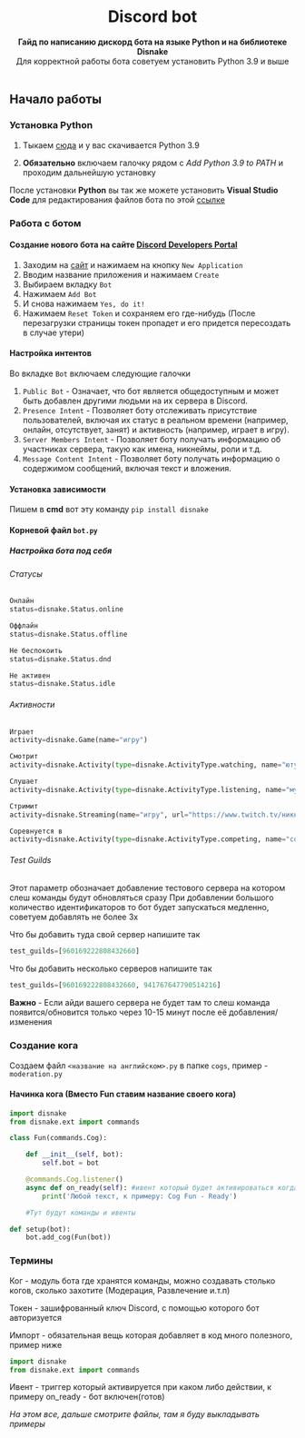 <div align="center">
 <h1 align="center">  Discord bot </h1>
 <strong>Гайд по написанию дискорд бота на языке Python и на библиотеке Disnake</strong><br />Для корректной работы бота советуем установить Python 3.9 и выше<br /><br/>
 </div>
 
## Начало работы
### Установка Python
1. Тыкаем [сюда](https://www.python.org/ftp/python/3.9.0/python-3.9.0-amd64.exe) и у вас скачивается Python 3.9

2. **Обязательно** включаем галочку рядом с *Add Python 3.9 to PATH* и проходим дальнейшую установку

После установки **Python** вы так же можете установить **Visual Studio Code** для редактирования файлов бота по этой [ссылке](https://code.visualstudio.com/Download)

### Работа с ботом
#### Создание нового бота на сайте [Discord Developers Portal](https://discord.com/developers/applications)

1. Заходим на [сайт](https://discord.com/developers/applications) и нажимаем на кнопку `New Application`
2. Вводим название приложения и нажимаем `Create`
3. Выбираем вкладку `Bot`
4. Нажимаем `Add Bot`
5. И снова нажимаем `Yes, do it!`
6. Нажимаем `Reset Token` и сохраняем его где-нибудь (После перезагрузки страницы токен пропадет и его придется пересоздать в случае утери)

#### Настройка интентов

Во вкладке `Bot` включаем следующие галочки
1. `Public Bot` - Означает, что бот является общедоступным и может быть добавлен другими людьми на их сервера в Discord.
2. `Presence Intent` - Позволяет боту отслеживать присутствие пользователей, включая их статус в реальном времени (например, онлайн, отсутствует, занят) и активность (например, играет в игру).
3. `Server Members Intent` - Позволяет боту получать информацию об участниках сервера, такую как имена, никнеймы, роли и т.д.
4. `Message Content Intent` - Позволяет боту получать информацию о содержимом сообщений, включая текст и вложения.

#### Установка зависимости
Пишем в **cmd** вот эту команду `pip install disnake`

#### Корневой файл `bot.py`
##### Настройка бота под себя
###### Статусы
 ```py
 Онлайн
 status=disnake.Status.online

 Оффлайн
 status=disnake.Status.offline

 Не беспокоить
 status=disnake.Status.dnd

 Не активен
 status=disnake.Status.idle
 ```

###### Активности
 ```py
 Играет
 activity=disnake.Game(name="игру")
 
 Смотрит
 activity=disnake.Activity(type=disnake.ActivityType.watching, name="ютуб")
 
 Слушает
 activity=disnake.Activity(type=disnake.ActivityType.listening, name="музыку")
 
 Стримит
 activity=disnake.Streaming(name="игру", url="https://www.twitch.tv/никнейм") #если убрать аргумент url то кнопки просто не будет, но все будет работать
 
 Соревнуется в
 activity=disnake.Activity(type=disnake.ActivityType.competing, name="создании бота")
 ```

###### Test Guilds
 Этот параметр обозначает добавление тестового сервера на котором слеш команды будут обновляться сразу
 При добавлении большого количество идентификаторов то бот будет запускаться медленно, советуем добавлять не более 3х
 
 Что бы добавить туда свой сервер напишите так
 ```py
 test_guilds=[960169222808432660]
 ```
 
 Что бы добавить несколько серверов напишите так
 ```py
 test_guilds=[960169222808432660, 941767647790514216]
 ```
 **Важно** - Если айди вашего сервера не будет там то слеш команда появится/обновится только через 10-15 минут после её добавления/изменения
 
 ### Создание кога
 Создаем файл `<название на английском>.py` в папке `cogs`, пример - `moderation.py`
 #### Начинка кога (Вместо Fun ставим название своего кога)
 ```py
 import disnake
 from disnake.ext import commands

 class Fun(commands.Cog):

     def __init__(self, bot):
         self.bot = bot

     @commands.Cog.listener()
     async def on_ready(self): #ивент который будет активироваться когда вы включите бота
         print('Любой текст, к примеру: Cog Fun - Ready')

     #Тут будут команды и ивенты

 def setup(bot):
     bot.add_cog(Fun(bot))
 ```
 
 ### Термины
 Ког - модуль бота где хранятся команды, можно создавать столько когов, сколько захотите (Модерация, Развлечение и.т.п)
 
 Токен - зашифрованный ключ Discord, с помощью которого бот авторизуется
 
 Импорт - обязательная вещь которая добавляет в код много полезного, пример ниже
 
 ```py
 import disnake
 from disnake.ext import commands
 ```
 Ивент - триггер который активируется при каком либо действии, к примеру on_ready - бот включен(готов)
 
 *На этом все, дальше смотрите файлы, там я буду выкладывать примеры*
